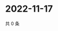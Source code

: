 # 2022-11-17

共 0 条

<!-- BEGIN WEIBO -->
<!-- 最后更新时间 Thu Nov 17 2022 13:15:39 GMT+0800 (China Standard Time) -->

<!-- END WEIBO -->
